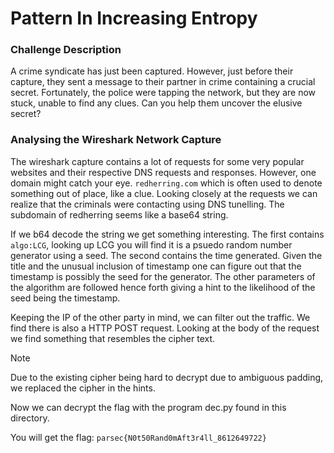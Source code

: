 # Pattern In Increasing Entropy

### Challenge Description

A crime syndicate has just been captured. However, just before their capture, they sent a message to their partner in crime containing a crucial secret. Fortunately, the police were tapping the network, but they are now stuck, unable to find any clues. Can you help them uncover the elusive secret?

### Analysing the Wireshark Network Capture

The wireshark capture contains a lot of requests for some very popular websites and their respective DNS requests and responses. However, one domain might catch your eye. `redherring.com` which is often used to denote something out of place, like a clue. Looking closely at the requests we can realize that the criminals were contacting using DNS tunelling. The subdomain of redherring seems like a base64 string.

If we b64 decode the string we get something interesting. The first contains `algo:LCG`, looking up LCG you will find it is a psuedo random number generator using a seed. The second contains the time generated.
Given the title and the unusual inclusion of timestamp one can figure out that the timestamp is possibly the seed for the generator. The other parameters of the algorithm are followed hence forth giving a hint to the likelihood of the seed being the timestamp.

Keeping the IP of the other party in mind, we can filter out the traffic. We find there is also a HTTP POST request. Looking at the body of the request we find something that resembles the cipher text.

> [!NOTE]
> Due to the existing cipher being hard to decrypt due to ambiguous padding, we replaced the cipher in the hints.

Now we can decrypt the flag with the program dec.py found in this directory.

You will get the flag: `parsec{N0t50Rand0mAft3r4ll_8612649722}`
